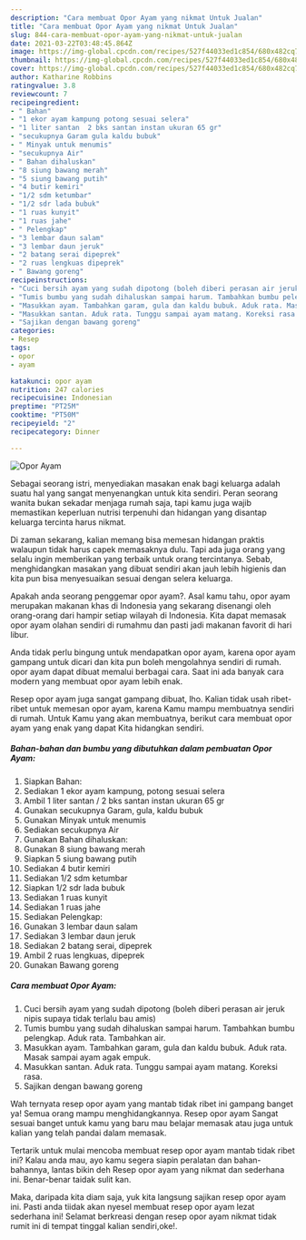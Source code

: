 ```yaml
---
description: "Cara membuat Opor Ayam yang nikmat Untuk Jualan"
title: "Cara membuat Opor Ayam yang nikmat Untuk Jualan"
slug: 844-cara-membuat-opor-ayam-yang-nikmat-untuk-jualan
date: 2021-03-22T03:48:45.864Z
image: https://img-global.cpcdn.com/recipes/527f44033ed1c854/680x482cq70/opor-ayam-foto-resep-utama.jpg
thumbnail: https://img-global.cpcdn.com/recipes/527f44033ed1c854/680x482cq70/opor-ayam-foto-resep-utama.jpg
cover: https://img-global.cpcdn.com/recipes/527f44033ed1c854/680x482cq70/opor-ayam-foto-resep-utama.jpg
author: Katharine Robbins
ratingvalue: 3.8
reviewcount: 7
recipeingredient:
- " Bahan"
- "1 ekor ayam kampung potong sesuai selera"
- "1 liter santan  2 bks santan instan ukuran 65 gr"
- "secukupnya Garam gula kaldu bubuk"
- " Minyak untuk menumis"
- "secukupnya Air"
- " Bahan dihaluskan"
- "8 siung bawang merah"
- "5 siung bawang putih"
- "4 butir kemiri"
- "1/2 sdm ketumbar"
- "1/2 sdr lada bubuk"
- "1 ruas kunyit"
- "1 ruas jahe"
- " Pelengkap"
- "3 lembar daun salam"
- "3 lembar daun jeruk"
- "2 batang serai dipeprek"
- "2 ruas lengkuas dipeprek"
- " Bawang goreng"
recipeinstructions:
- "Cuci bersih ayam yang sudah dipotong (boleh diberi perasan air jeruk nipis supaya tidak terlalu bau amis)"
- "Tumis bumbu yang sudah dihaluskan sampai harum. Tambahkan bumbu pelengkap. Aduk rata. Tambahkan air."
- "Masukkan ayam. Tambahkan garam, gula dan kaldu bubuk. Aduk rata. Masak sampai ayam agak empuk."
- "Masukkan santan. Aduk rata. Tunggu sampai ayam matang. Koreksi rasa."
- "Sajikan dengan bawang goreng"
categories:
- Resep
tags:
- opor
- ayam

katakunci: opor ayam 
nutrition: 247 calories
recipecuisine: Indonesian
preptime: "PT25M"
cooktime: "PT50M"
recipeyield: "2"
recipecategory: Dinner

---
```



![Opor Ayam](https://img-global.cpcdn.com/recipes/527f44033ed1c854/680x482cq70/opor-ayam-foto-resep-utama.jpg)

Sebagai seorang istri, menyediakan masakan enak bagi keluarga adalah suatu hal yang sangat menyenangkan untuk kita sendiri. Peran seorang  wanita bukan sekadar menjaga rumah saja, tapi kamu juga wajib memastikan keperluan nutrisi terpenuhi dan hidangan yang disantap keluarga tercinta harus nikmat.

Di zaman  sekarang, kalian memang bisa memesan hidangan praktis walaupun tidak harus capek memasaknya dulu. Tapi ada juga orang yang selalu ingin memberikan yang terbaik untuk orang tercintanya. Sebab, menghidangkan masakan yang dibuat sendiri akan jauh lebih higienis dan kita pun bisa menyesuaikan sesuai dengan selera keluarga. 



Apakah anda seorang penggemar opor ayam?. Asal kamu tahu, opor ayam merupakan makanan khas di Indonesia yang sekarang disenangi oleh orang-orang dari hampir setiap wilayah di Indonesia. Kita dapat memasak opor ayam olahan sendiri di rumahmu dan pasti jadi makanan favorit di hari libur.

Anda tidak perlu bingung untuk mendapatkan opor ayam, karena opor ayam gampang untuk dicari dan kita pun boleh mengolahnya sendiri di rumah. opor ayam dapat dibuat memalui berbagai cara. Saat ini ada banyak cara modern yang membuat opor ayam lebih enak.

Resep opor ayam juga sangat gampang dibuat, lho. Kalian tidak usah ribet-ribet untuk memesan opor ayam, karena Kamu mampu membuatnya sendiri di rumah. Untuk Kamu yang akan membuatnya, berikut cara membuat opor ayam yang enak yang dapat Kita hidangkan sendiri.

<!--inarticleads1-->

##### Bahan-bahan dan bumbu yang dibutuhkan dalam pembuatan Opor Ayam:

1. Siapkan  Bahan:
1. Sediakan 1 ekor ayam kampung, potong sesuai selera
1. Ambil 1 liter santan / 2 bks santan instan ukuran 65 gr
1. Gunakan secukupnya Garam, gula, kaldu bubuk
1. Gunakan  Minyak untuk menumis
1. Sediakan secukupnya Air
1. Gunakan  Bahan dihaluskan:
1. Gunakan 8 siung bawang merah
1. Siapkan 5 siung bawang putih
1. Sediakan 4 butir kemiri
1. Sediakan 1/2 sdm ketumbar
1. Siapkan 1/2 sdr lada bubuk
1. Sediakan 1 ruas kunyit
1. Sediakan 1 ruas jahe
1. Sediakan  Pelengkap:
1. Gunakan 3 lembar daun salam
1. Sediakan 3 lembar daun jeruk
1. Sediakan 2 batang serai, dipeprek
1. Ambil 2 ruas lengkuas, dipeprek
1. Gunakan  Bawang goreng




<!--inarticleads2-->

##### Cara membuat Opor Ayam:

1. Cuci bersih ayam yang sudah dipotong (boleh diberi perasan air jeruk nipis supaya tidak terlalu bau amis)
1. Tumis bumbu yang sudah dihaluskan sampai harum. Tambahkan bumbu pelengkap. Aduk rata. Tambahkan air.
1. Masukkan ayam. Tambahkan garam, gula dan kaldu bubuk. Aduk rata. Masak sampai ayam agak empuk.
1. Masukkan santan. Aduk rata. Tunggu sampai ayam matang. Koreksi rasa.
1. Sajikan dengan bawang goreng




Wah ternyata resep opor ayam yang mantab tidak ribet ini gampang banget ya! Semua orang mampu menghidangkannya. Resep opor ayam Sangat sesuai banget untuk kamu yang baru mau belajar memasak atau juga untuk kalian yang telah pandai dalam memasak.

Tertarik untuk mulai mencoba membuat resep opor ayam mantab tidak ribet ini? Kalau anda mau, ayo kamu segera siapin peralatan dan bahan-bahannya, lantas bikin deh Resep opor ayam yang nikmat dan sederhana ini. Benar-benar taidak sulit kan. 

Maka, daripada kita diam saja, yuk kita langsung sajikan resep opor ayam ini. Pasti anda tiidak akan nyesel membuat resep opor ayam lezat sederhana ini! Selamat berkreasi dengan resep opor ayam nikmat tidak rumit ini di tempat tinggal kalian sendiri,oke!.

